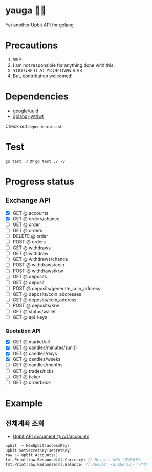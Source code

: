 # yauga 🧘‍♂️
Yet another Upbit API for golang

# Precautions
1. WIP
2. I am not responsible for anything done with this.
3. YOU USE IT AT YOUR OWN RISK.
4. But, contribution welcomed!

# Dependencies
* [google/uuid](https://github.com/google/uuid)
* [golang-jwt/jwt](https://github.com/golang-jwt/jwt)

Check out `dependencies.sh`.

# Test
`go test ./` or `go test ./ -v`

# Progress status
## Exchange API
* [x] GET @ accounts
* [x] GET @ orders/chance
* [ ] GET @ order
* [ ] GET @ orders
* [ ] DELETE @ order
* [ ] POST @ orders
* [ ] GET @ withdraws
* [ ] GET @ withdraw
* [ ] GET @ withdraws/chance
* [ ] POST @ withdraws/coin
* [ ] POST @ withdraws/krw
* [ ] GET @ deposits
* [ ] GET @ deposit
* [ ] POST @ deposits/generate_coin_address
* [ ] GET @ deposits/coin_addresses
* [ ] GET @ deposits/coin_address
* [ ] POST @ deposits/krw
* [ ] GET @ status/wallet
* [ ] GET @ api_keys
### Quotation API
* [x] GET @ market/all
* [x] GET @ candles/minutes/{unit}
* [x] GET @ candles/days
* [x] GET @ candles/weeks
* [ ] GET @ candles/months
* [ ] GET @ trades/ticks
* [ ] GET @ ticker
* [ ] GET @ orderbook

# Example
## 전체계좌 조회
* [Upbit API document @ /v1/accounts](https://docs.upbit.com/reference/%EC%A0%84%EC%B2%B4-%EA%B3%84%EC%A2%8C-%EC%A1%B0%ED%9A%8C)
```.go
upbit := NewUpbit(accessKey)
upbit.SetSecretKey(secretKey)
raw := upbit.Accounts()
fmt.Print(raw.Response[0].Currency) // Result: KRW (통화코드)
fmt.Print(raw.Response[0].Balance) // Result: <Numberic> (잔액)
```
